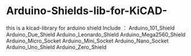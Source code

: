 # Arduino-Shields-lib-for-KiCAD-
this is a kicad-library for arduino shield   Include ： Arduino_101_Shield       Arduino_Due_Shield  Arduino_Leonardo_Shield   Arduino_Mega2560_Shield  Arduino_Micro_Socket      Arduino_Mini_Socket  Arduino_Nano_Socket        Arduino_Uno_Shield  Arduino_Zero_Shield 
